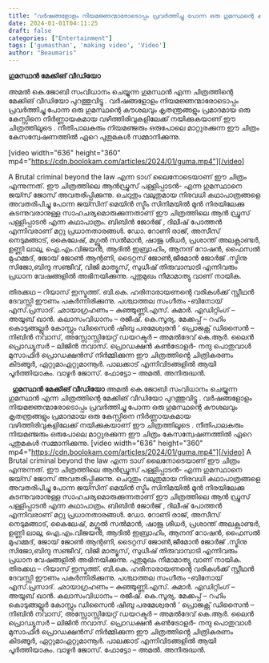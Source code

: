 ```yaml
---
title: "വർഷങ്ങളോളം നിയമജ്ഞന്മാരോടൊപ്പം പ്രവർത്തിച്ചു പോന്ന ഒരു ഗുമസ്ഥന്റെ കൗശലവും കുതന്ത്രങ്ങളും, 'ഗുമസ്ഥൻ' മേക്കിങ് വീഡിയോ"
date: 2024-01-01T04:11:25
draft: false
categories: ["Entertainment"]
tags: ['gumasthan', 'making video', 'Video']
author: "Beaumaris"
---
```


<strong>ഗുമസ്ഥൻ മേക്കിങ് വീഡിയോ</strong>

അമൽ കെ.ജോബി സംവിധാനം ചെയ്യുന്ന ഗുമസ്ഥൻ എന്ന ചിത്രത്തിന്റെ മേക്കിങ് വീഡിയോ പുറത്തുവിട്ടു . വർഷങ്ങളോളം നിയമജ്ഞന്മാരോടൊപ്പം പ്രവർത്തിച്ചു പോന്ന ഒരു ഗുമസ്ഥന്റെ കൗശലവും കൃതന്ത്രങ്ങളും പ്രമാദമായ ഒരു കേസ്സിനെ നിർണ്ണായകമായ വഴിത്തിരിവുകളിലേക്ക് നയിക്കുകയാണ് ഈ ചിത്രത്തിലൂടെ . നീതിപാലകരും നിയമഞ്ജരും ഒരുപോലെ മാറ്റുരക്കുന്ന ഈ ചിത്രം കേസന്വേഷണത്തിൽ ഏറെ പുതുമകൾ സമ്മാനിക്കുന്നു.

[video width="636" height="360" mp4="https://cdn.boolokam.com/articles/2024/01/guma.mp4"][/video]

A Brutal criminal beyond the law എന്ന ടാഗ് ലൈനോടെയാണ് ഈ ചിത്രം എന്നുന്നത്. ഈ ചിത്രത്തിലെ ആൻഡ്രൂസ് പള്ളിപ്പാടൻ- എന്ന ഗുമസ്ഥാനെ ജയ്സ് ജോസ് അവതരിപ്പിക്കുന്നു. ചെറുതും വലുതുമായ നിരവധി കഥാപാത്രങ്ങളെ അവതരിപിച്ചു പോന്ന ജയ്സിന് മെയിൻ സ്ടീം സിനിമയിൽ മുൻ നിരയിലേക്കു കടന്നുവരാനുള്ള സാഹചര്യമൊരുക്കുന്നതാണ് ഈ ചിത്രത്തിലെ ആൻ ഡ്രൂസ് പള്ളിപ്പാടൻ എന്ന കഥാപാത്രം. ബിബിൻ ജോർജ് , ദിലീഷ് പോത്തൻ എന്നിവരാണ് മറ്റു പ്രധാനതാരങ്ങൾ. ഡോ. റോണി രാജ്, അസീസ് നെടുമങ്ങാട്, കൈലേഷ്, മഗ്ബൂൽ സൽമാൻ, ഷാജു ശീധർ, പ്രശാന്ത് അലക്സാണ്ടർ, ഉണ്ണി ലാലു, ഐ.എം.വിജയൻ, ആദിൽ ഇബ്രാഹിം, ആനന്ദ് റോഷൻ, ഫൈസൽ മുഹമ്മദ്, ജോയ് ജോൺ ആന്റണി, ടൈറ്റസ് ജോൺ,ജീമോൻ ജോർജ് .സ്മിനു സിജോ,ബിന്ദു സഞ്ജീവ്, വിജി മാത്യൂസ്, സുധീഷ് തിരുവാമ്പാടി എന്നിവരും പ്രധാന വേഷങ്ങളിൽ അഭിനയിക്കുന്നു. പുതുമുഖം നീമാമാത്യു വാണ് നായിക.

തിരക്കഥ – റിയാസ് ഇസ്മത്ത്. ബി.കെ. ഹരിനാരായണന്റെ വരികൾക്ക് സ്റ്റീഥൻ ദേവസ്സി ഈണം പകർന്നിരിക്കുന്നു. പശ്ചാത്തല സംഗീതം -ബിനോയ് എസ്.പ്രസാദ്. ഛായാഗ്രഹണം – കുഞ്ഞുണ്ണി.എസ്. കുമാർ. എഡിറ്റിംഗ് – അയൂബ് ഖാൻ. കലാസംവിധാനം – രജീഷ്. കെ.സൂര്യ. മേക്കപ്പ് – റഹിം കൊടുങ്ങല്ലൂർ കോസ്റ്റും ഡിസൈൻ ഷിബു പരമേശ്വരൻ ‘ പ്രൊജക്റ്റ് ഡിസൈൻ – നിബിൻ നവാസ്, അസ്സോസ്സിയേറ്റ് ഡയറക്ടർ – അമൽദേവ് കെ.ആർ. ലൈൻ പ്രൊഡ്യുസർ – ലിജിൻ നവാസ്. പ്രൊഡക്ഷൻ കൺട്രോളർ- നന്ദു പൊതുവാൾ മുസാഫിർ പ്രൊഡക്ഷൻസ് നിർമ്മിക്കുന്ന ഈ ചിത്രത്തിൻ്റെ ചിത്രികരണം കിടങ്ങൂർ, ഏറ്റുമാഏറ്റുമാന്നൂർ. പാലക്കാട്‌ എന്നിവിടങ്ങളിൽ ആയി പൂർത്തിയാകും. വാഴൂർ ജോസ്. ഫോട്ടോ – അമൽ. അനിരുദ്ധൻ.

&nbsp;
**ഗുമസ്ഥൻ മേക്കിങ് വീഡിയോ** അമൽ കെ.ജോബി സംവിധാനം ചെയ്യുന്ന ഗുമസ്ഥൻ എന്ന ചിത്രത്തിന്റെ മേക്കിങ് വീഡിയോ പുറത്തുവിട്ടു . വർഷങ്ങളോളം നിയമജ്ഞന്മാരോടൊപ്പം പ്രവർത്തിച്ചു പോന്ന ഒരു ഗുമസ്ഥന്റെ കൗശലവും കൃതന്ത്രങ്ങളും പ്രമാദമായ ഒരു കേസ്സിനെ നിർണ്ണായകമായ വഴിത്തിരിവുകളിലേക്ക് നയിക്കുകയാണ് ഈ ചിത്രത്തിലൂടെ . നീതിപാലകരും നിയമഞ്ജരും ഒരുപോലെ മാറ്റുരക്കുന്ന ഈ ചിത്രം കേസന്വേഷണത്തിൽ ഏറെ പുതുമകൾ സമ്മാനിക്കുന്നു. [video width="636" height="360" mp4="https://cdn.boolokam.com/articles/2024/01/guma.mp4"][/video] A Brutal criminal beyond the law എന്ന ടാഗ് ലൈനോടെയാണ് ഈ ചിത്രം എന്നുന്നത്. ഈ ചിത്രത്തിലെ ആൻഡ്രൂസ് പള്ളിപ്പാടൻ- എന്ന ഗുമസ്ഥാനെ ജയ്സ് ജോസ് അവതരിപ്പിക്കുന്നു. ചെറുതും വലുതുമായ നിരവധി കഥാപാത്രങ്ങളെ അവതരിപിച്ചു പോന്ന ജയ്സിന് മെയിൻ സ്ടീം സിനിമയിൽ മുൻ നിരയിലേക്കു കടന്നുവരാനുള്ള സാഹചര്യമൊരുക്കുന്നതാണ് ഈ ചിത്രത്തിലെ ആൻ ഡ്രൂസ് പള്ളിപ്പാടൻ എന്ന കഥാപാത്രം. ബിബിൻ ജോർജ് , ദിലീഷ് പോത്തൻ എന്നിവരാണ് മറ്റു പ്രധാനതാരങ്ങൾ. ഡോ. റോണി രാജ്, അസീസ് നെടുമങ്ങാട്, കൈലേഷ്, മഗ്ബൂൽ സൽമാൻ, ഷാജു ശീധർ, പ്രശാന്ത് അലക്സാണ്ടർ, ഉണ്ണി ലാലു, ഐ.എം.വിജയൻ, ആദിൽ ഇബ്രാഹിം, ആനന്ദ് റോഷൻ, ഫൈസൽ മുഹമ്മദ്, ജോയ് ജോൺ ആന്റണി, ടൈറ്റസ് ജോൺ,ജീമോൻ ജോർജ് .സ്മിനു സിജോ,ബിന്ദു സഞ്ജീവ്, വിജി മാത്യൂസ്, സുധീഷ് തിരുവാമ്പാടി എന്നിവരും പ്രധാന വേഷങ്ങളിൽ അഭിനയിക്കുന്നു. പുതുമുഖം നീമാമാത്യു വാണ് നായിക. തിരക്കഥ – റിയാസ് ഇസ്മത്ത്. ബി.കെ. ഹരിനാരായണന്റെ വരികൾക്ക് സ്റ്റീഥൻ ദേവസ്സി ഈണം പകർന്നിരിക്കുന്നു. പശ്ചാത്തല സംഗീതം -ബിനോയ് എസ്.പ്രസാദ്. ഛായാഗ്രഹണം – കുഞ്ഞുണ്ണി.എസ്. കുമാർ. എഡിറ്റിംഗ് – അയൂബ് ഖാൻ. കലാസംവിധാനം – രജീഷ്. കെ.സൂര്യ. മേക്കപ്പ് – റഹിം കൊടുങ്ങല്ലൂർ കോസ്റ്റും ഡിസൈൻ ഷിബു പരമേശ്വരൻ ‘ പ്രൊജക്റ്റ് ഡിസൈൻ – നിബിൻ നവാസ്, അസ്സോസ്സിയേറ്റ് ഡയറക്ടർ – അമൽദേവ് കെ.ആർ. ലൈൻ പ്രൊഡ്യുസർ – ലിജിൻ നവാസ്. പ്രൊഡക്ഷൻ കൺട്രോളർ- നന്ദു പൊതുവാൾ മുസാഫിർ പ്രൊഡക്ഷൻസ് നിർമ്മിക്കുന്ന ഈ ചിത്രത്തിൻ്റെ ചിത്രികരണം കിടങ്ങൂർ, ഏറ്റുമാഏറ്റുമാന്നൂർ. പാലക്കാട്‌ എന്നിവിടങ്ങളിൽ ആയി പൂർത്തിയാകും. വാഴൂർ ജോസ്. ഫോട്ടോ – അമൽ. അനിരുദ്ധൻ. 
